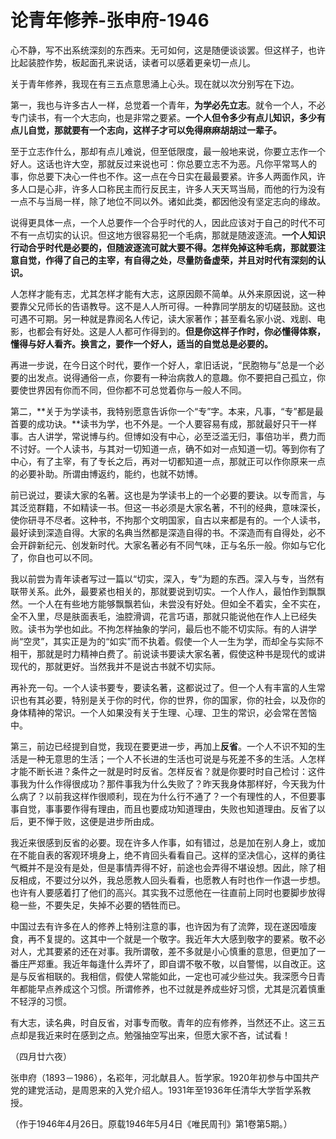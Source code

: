 # 论青年修养-张申府-1946

心不静，写不出系统深刻的东西来。无可如何，这是随便谈谈罢。但这样子，也许比起装腔作势，板起面孔来说话，读者可以感着更亲切一点儿。

关于青年修养，我现在有三五点意思涌上心头。现在就以次分别写在下边。

第一，我也与许多古人一样，总觉着一个青年，**为学必先立志**。就令一个人，不必专门读书，有一个大志向，也是非常之要紧。**一个人但令多少有点儿知识，多少有点儿自觉，那就要有一个志向，这样子才可以免得麻麻胡胡过一辈子。**

至于立志作什么，那却有点儿难说，但至低限度，最一般地来说，你要立志作一个好人。这话也许大空，那就反过来说也可：你总要立志不为恶。凡你平常骂人的事，你总要下决心一件也不作。这一点在今日实在最最要紧。许多人两面作风，许多人口是心非，许多人口称民主而行反民主，许多人天天骂当局，而他的行为没有一点不与当局一样，除了地位不同以外。诸如此类，都因他没有坚定志向的缘故。

说得更具体一点，一个人总要作一个合乎时代的人，因此应该对于自己的时代不可不有一点切实的认识。但这地方很容易犯一个毛病，那就是随波逐流。**一个人知识行动合乎时代是必要的，但随波逐流可就大要不得。怎样免掉这种毛病，那就要注意自觉，作得了自己的主宰，有自得之处，尽量防备虚荣，并且对时代有深刻的认识。**

人怎样才能有志，尤其怎样才能有大志，这原因颇不简单。从外来原因说，这一种要靠父兄师长的告语教导。这不是人人所可得。一种靠同学朋友的切磋鼓励。这也可遇不可期。另一种就是靠阅名人传记，读大家著作；甚至看名家小说、戏剧、电影，也都会有好处。这是人人都可作得到的。**但是你这样子作时，你必懂得体察，懂得与好人看齐。换言之，要作一个好人，适当的自觉总是必要的。**

再进一步说，在今日这个时代，要作一个好人，拿旧话说，“民胞物与”总是一个必要的出发点。说得通俗一点，你要有一种治病救人的意趣。你不要把自己孤立，你要使世界因有你而不同，但你都不可总觉着你与一般人不同。

第二，**关于为学读书，我特别愿意告诉你一个“专”字。本来，凡事，“专”都是最首要的成功诀。**读书为学，也不外是。一个人要容易有成，那就最好只干一样事。古人讲学，常说博与约。但博如没有中心，必至泛滥无归，事倍功半，费力而不讨好。一个人读书，与其对一切知道一点，确不如对一点知道一切。等到你有了中心，有了主宰，有了专长之后，再对一切都知道一点，那就正可以作你原来一点的必要补助。所谓由博返约，能约，也就不妨博。

前已说过，要读大家的名著。这也是为学读书上的一个必要的要诀。以专而言，与其泛览群籍，不如精读一书。但这一书必须是大家名著，不刊的经典，意味深长，使你研寻不尽者。这种书，不拘那个文明国家，自古以来都是有的。一个人读书，最好读到深造自得。大家的名典当然都是深造自得的书。不深造而有自得处，必不会开辟新纪元、创发新时代。大家名著必有不同气味，正与名乐一般。你如与它化了，你自也可以不同。

我以前尝为青年读者写过一篇以“切实，深入，专”为题的东西。深入与专，当然有联带关系。此外，最要紧也相关的，那就要说到切实。一个人作人，最怕作到飘飘然。一个人在有些地方能够飘飘若仙，未尝没有好处。但如全不着实，全不实在，全不入里，尽是肤面表毛，油腔滑调，花言巧语，那就只能说他在作人上已经失败。读书为学也如此。不拘怎样抽象的学问，最后也不能不切实际。有的人讲学尚“空灵”，其实正是为的“如实”而不执着。假使一个人一生为学，而却全与实际不相干，那就是时力精神白费了。前说读书要读大家名著，假使这种书是现代的或讲现代的，那就更好。当然我并不是说古书就不切实际。

再补充一句。一个人读书要专，要读名著，这都说过了。但一个人有丰富的人生常识也有其必要，特别是关于你的时代，你的世界，你的国家，你的社会，以及你的身体精神的常识。一个人如果没有关于生理、心理、卫生的常识，必会常在苦恼中。

第三，前边已经提到自觉，我现在要更进一步，再加上**反省**。一个人不识不知的生活是一种无意思的生活；一个人不长进的生活也可说是与死差不多的生活。人怎样才能不断长进？条件之一就是时时反省。怎样反省？就是你要时时自己检讨：这件事我为什么作得很成功？那件事我为什么失败了？昨天我身体那样好，今天我为什么病了？以前我这样作很顺利，现在为什么行不通了？一个有理性的人，不但要事事自觉，事事要作得有理由，而且也要成功知道理由，失败也知道理由。反省了以后，更不惮于败，这便是进步所由成。

我近来很感到反省的必要。现在许多人作事，如有错过，总是加在别人身上，或加在不能自表的客观环境身上，绝不肯回头看看自己。这样的坚决信心，这样的勇往气概并不是没有是处，但是事情弄得不好，前途也会弄得不堪设想。因此，除了相反相成，不要过分以外，我总愿教人回头看看，也愿教人有时也作一作退一步想。也许有人要感着打了他们的高兴。其实我不过愿他在一往直前上同时也要脚步放得稳一些，不要失足，失掉不必要的牺牲而已。

中国过去有许多在人的修养上特别注意的事，也许因为有了流弊，现在遂因噎废食，再不复提的。这其中一个就是一个敬字。我近年大大感到敬字的要紧。敬不必对人，尤其要紧的还在对事。我所谓敬，差不多就是小心慎重的意思，但更加了一番庄严郑重。我近年每逢什么弄坏了，即自谓不敬不敬，以自警惕，以自改正。这是与反省相联的。我相信，假使人常能如此，一定也可减少些过失。我深愿今日青年都能早点养成这个习惯。所谓修养，也不过就是养成些好习惯，尤其是沉着慎重不轻浮的习惯。

有大志，读名典，时自反省，对事专而敬。青年的应有修养，当然还不止。这三五点却是我近来时在感到之点。勉强抽空写出来，但愿大家不吝，试试看！

（四月廿六夜）

张申府（1893－1986），名崧年，河北献县人。哲学家。1920年初参与中国共产党的建党活动，是周恩来的入党介绍人。1931年至1936年任清华大学哲学系教授。

（作于1946年4月26日。原载1946年5月4日《唯民周刊》第1卷第5期。）
